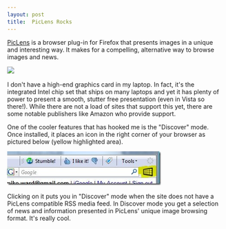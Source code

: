 ```yaml
---
layout: post
title:  PicLens Rocks
---
```

[PicLens](http://www.piclens.com/) is a browser plug-in for Firefox that presents images in a unique and interesting way. It makes for a compelling, alternative way to browse images and news.

![](http://cooliris.com/site/press/media/media-pl-wall-trans.png)

I don't have a high-end graphics card in my laptop. In fact, it's the integrated Intel chip set that ships on many laptops and yet it has plenty of power to present a smooth, stutter free presentation (even in Vista so there!). While there are not a load of sites that support this yet, there are some notable publishers like Amazon who provide support.

One of the cooler features that has hooked me is the "Discover" mode. Once installed, it places an icon in the right corner of your browser as pictured below (yellow highlighted area).

[![piclens](/cdn/images/blog/PicLensRocks_12E2E/piclens_thumb.jpg)](/cdn/images/blog/PicLensRocks_12E2E/piclens.jpg)

Clicking on it puts you in "Discover" mode when the site does not have a PicLens compatible RSS media feed. In Discover mode you get a selection of news and information presented in PicLens' unique image browsing format. It's really cool.
